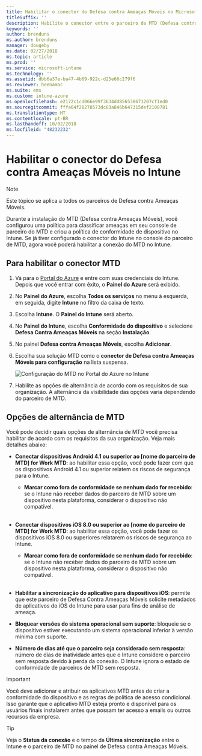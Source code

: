 ```yaml
---
title: Habilitar o conector do Defesa contra Ameaças Móveis no Microsoft Intune
titleSuffix: ''
description: Habilite o conector entre o parceiro de MTD (Defesa contra Ameaças Móveis) e o Microsoft Intune.
keywords: ''
author: brenduns
ms.author: brenduns
manager: dougeby
ms.date: 02/27/2018
ms.topic: article
ms.prod: ''
ms.service: microsoft-intune
ms.technology: ''
ms.assetid: dbb6a37e-ba47-4b69-922c-d25e66c279f6
ms.reviewer: heenamac
ms.suite: ems
ms.custom: intune-azure
ms.openlocfilehash: e2172c1cd066e99f3634dd856538671207cf1ed0
ms.sourcegitcommit: fffa64f28278573dc83a846b647315def2108781
ms.translationtype: HT
ms.contentlocale: pt-BR
ms.lasthandoff: 10/02/2018
ms.locfileid: "48232232"
---
```

# <a name="enable-the-mobile-threat-defense-connector-in-intune"></a>Habilitar o conector do Defesa contra Ameaças Móveis no Intune

> [!NOTE] 
> Este tópico se aplica a todos os parceiros de Defesa contra Ameaças Móveis.

Durante a instalação do MTD (Defesa contra Ameaças Móveis), você configurou uma política para classificar ameaças em seu console de parceiro do MTD e criou a política de conformidade de dispositivo no Intune. Se já tiver configurado o conector do Intune no console do parceiro de MTD, agora você poderá habilitar a conexão do MTD no Intune.

## <a name="to-enable-the-mtd-connector"></a>Para habilitar o conector MTD

1. Vá para o [Portal do Azure](https://portal.azure.com) e entre com suas credenciais do Intune. Depois que você entrar com êxito, o **Painel do Azure** será exibido.

2. No **Painel do Azure**, escolha **Todos os serviços** no menu à esquerda, em seguida, digite **Intune** no filtro da caixa de texto.

3. Escolha **Intune**. O **Painel do Intune** será aberto.

4. No **Painel do Intune**, escolha **Conformidade do dispositivo** e selecione **Defesa Contra Ameaças Móveis** na seção **Instalação**.

5. No painel **Defesa contra Ameaças Móveis**, escolha **Adicionar**.

6. Escolha sua solução MTD como o **conector de Defesa contra Ameaças Móveis para configuração** na lista suspensa.

    ![Configuração do MTD no Portal do Azure no Intune](./media/enable-mtd-connector-1.png)

7. Habilite as opções de alternância de acordo com os requisitos de sua organização. A alternância da visibilidade das opções varia dependendo do parceiro de MTD.

## <a name="mtd-toggle-options"></a>Opções de alternância de MTD

Você pode decidir quais opções de alternância de MTD você precisa habilitar de acordo com os requisitos da sua organização. Veja mais detalhes abaixo:

- **Conectar dispositivos Android 4.1 ou superior ao [nome do parceiro de MTD] for Work MTD**: ao habilitar essa opção, você pode fazer com que os dispositivos Android 4.1 ou superior relatem os riscos de segurança para o Intune.
    - **Marcar como fora de conformidade se nenhum dado for recebido**: se o Intune não receber dados do parceiro de MTD sobre um dispositivo nesta plataforma, considerar o dispositivo não compatível.
<br></br>
- **Conectar dispositivos iOS 8.0 ou superior ao [nome do parceiro de MTD] for Work MTD**: ao habilitar essa opção, você pode fazer os dispositivos iOS 8.0 ou superiores relatarem os riscos de segurança ao Intune.
    - **Marcar como fora de conformidade se nenhum dado for recebido**: se o Intune não receber dados do parceiro de MTD sobre um dispositivo nesta plataforma, considerar o dispositivo não compatível.
<br></br>
- **Habilitar a sincronização do aplicativo para dispositivos iOS**: permite que este parceiro de Defesa Contra Ameaças Móveis solicite metadados de aplicativos do iOS do Intune para usar para fins de análise de ameaça.

- **Bloquear versões do sistema operacional sem suporte**: bloqueie se o dispositivo estiver executando um sistema operacional inferior à versão mínima com suporte.

- **Número de dias até que o parceiro seja considerado sem resposta**: número de dias de inatividade antes que o Intune considere o parceiro sem resposta devido à perda da conexão. O Intune ignora o estado de conformidade de parceiros de MTD sem resposta.

> [!IMPORTANT] 
> Você deve adicionar e atribuir os aplicativos MTD antes de criar a conformidade do dispositivo e as regras de política de acesso condicional. Isso garante que o aplicativo MTD esteja pronto e disponível para os usuários finais instalarem antes que possam ter acesso a emails ou outros recursos da empresa.

> [!TIP]
> Veja o **Status da conexão** e o tempo da **Última sincronização** entre o Intune e o parceiro de MTD no painel de Defesa contra Ameaças Móveis.

